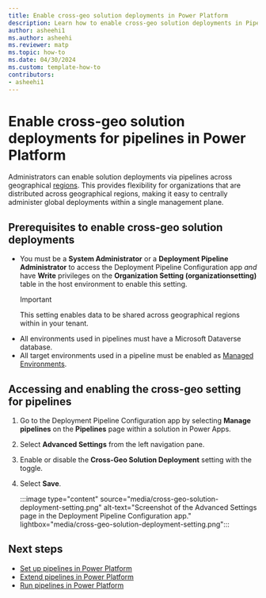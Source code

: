 ```yaml
---
title: Enable cross-geo solution deployments in Power Platform
description: Learn how to enable cross-geo solution deployments in Pipelines for Power Platform.
author: asheehi1
ms.author: asheehi
ms.reviewer: matp
ms.topic: how-to
ms.date: 04/30/2024
ms.custom: template-how-to
contributors:
- asheehi1
---
```

# Enable cross-geo solution deployments for pipelines in Power Platform

Administrators can enable solution deployments via pipelines across geographical [regions](../admin/regions-overview.md). This provides flexibility for organizations that are distributed across geographical regions, making it easy to centrally administer global deployments within a single management plane.

## Prerequisites to enable cross-geo solution deployments

- You must be a **System Administrator** or a **Deployment Pipeline Administrator** to access the Deployment Pipeline Configuration app _and_ have **Write** privileges on the **Organization Setting (organizationsetting)** table in the host environment to enable this setting.
  > [!IMPORTANT]
  > This setting enables data to be shared across geographical regions within in your tenant. <!-- Is there a link for more info about this risk? -->
- All environments used in pipelines must have a Microsoft Dataverse database.
- All target environments used in a pipeline must be enabled as [Managed Environments](../admin/managed-environment-overview.md).

## Accessing and enabling the cross-geo setting for pipelines

1. Go to the Deployment Pipeline Configuration app by selecting **Manage pipelines** on the **Pipelines** page within a solution in Power Apps.
1. Select **Advanced Settings** from the left navigation pane.
1. Enable or disable the **Cross-Geo Solution Deployment** setting with the toggle.
1. Select **Save**.

   :::image type="content" source="media/cross-geo-solution-deployment-setting.png" alt-text="Screenshot of the Advanced Settings page in the Deployment Pipeline Configuration app." lightbox="media/cross-geo-solution-deployment-setting.png":::

## Next steps

- [Set up pipelines in Power Platform](set-up-pipelines.md)
- [Extend pipelines in Power Platform](extend-pipelines.md)
- [Run pipelines in Power Platform](run-pipeline.md)
